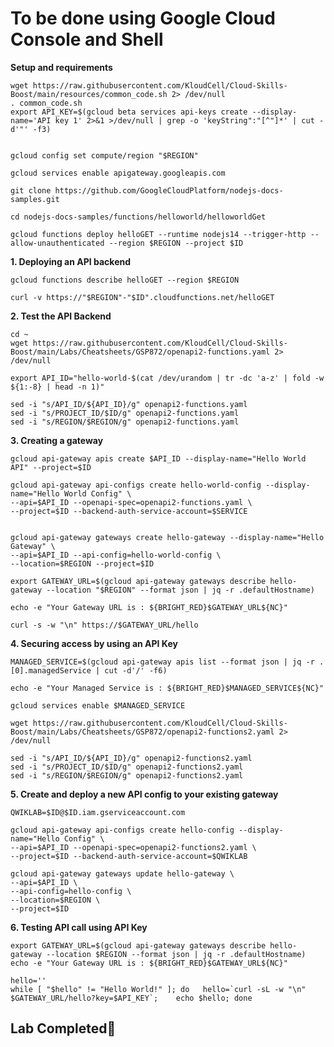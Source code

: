 # **To be done using Google Cloud Console and Shell**

**Setup and requirements**

    wget https://raw.githubusercontent.com/KloudCell/Cloud-Skills-Boost/main/resources/common_code.sh 2> /dev/null
    . common_code.sh
    export API_KEY=$(gcloud beta services api-keys create --display-name='API key 1' 2>&1 >/dev/null | grep -o 'keyString":"[^"]*' | cut -d'"' -f3)


    gcloud config set compute/region "$REGION"

    gcloud services enable apigateway.googleapis.com

    git clone https://github.com/GoogleCloudPlatform/nodejs-docs-samples.git

    cd nodejs-docs-samples/functions/helloworld/helloworldGet

    gcloud functions deploy helloGET --runtime nodejs14 --trigger-http --allow-unauthenticated --region $REGION --project $ID

**1. Deploying an API backend**

    gcloud functions describe helloGET --region $REGION

    curl -v https://"$REGION"-"$ID".cloudfunctions.net/helloGET

**2. Test the API Backend**

    cd ~
    wget https://raw.githubusercontent.com/KloudCell/Cloud-Skills-Boost/main/Labs/Cheatsheets/GSP872/openapi2-functions.yaml 2> /dev/null

    export API_ID="hello-world-$(cat /dev/urandom | tr -dc 'a-z' | fold -w ${1:-8} | head -n 1)"

    sed -i "s/API_ID/${API_ID}/g" openapi2-functions.yaml
    sed -i "s/PROJECT_ID/$ID/g" openapi2-functions.yaml
    sed -i "s/REGION/$REGION/g" openapi2-functions.yaml

**3. Creating a gateway**

    gcloud api-gateway apis create $API_ID --display-name="Hello World API" --project=$ID

    gcloud api-gateway api-configs create hello-world-config --display-name="Hello World Config" \
    --api=$API_ID --openapi-spec=openapi2-functions.yaml \
    --project=$ID --backend-auth-service-account=$SERVICE


    gcloud api-gateway gateways create hello-gateway --display-name="Hello Gateway" \
    --api=$API_ID --api-config=hello-world-config \
    --location=$REGION --project=$ID

    export GATEWAY_URL=$(gcloud api-gateway gateways describe hello-gateway --location "$REGION" --format json | jq -r .defaultHostname)

    echo -e "Your Gateway URL is : ${BRIGHT_RED}$GATEWAY_URL${NC}"

    curl -s -w "\n" https://$GATEWAY_URL/hello

**4. Securing access by using an API Key**

    MANAGED_SERVICE=$(gcloud api-gateway apis list --format json | jq -r .[0].managedService | cut -d'/' -f6)
    
    echo -e "Your Managed Service is : ${BRIGHT_RED}$MANAGED_SERVICE${NC}"

    gcloud services enable $MANAGED_SERVICE

    wget https://raw.githubusercontent.com/KloudCell/Cloud-Skills-Boost/main/Labs/Cheatsheets/GSP872/openapi2-functions2.yaml 2> /dev/null

    sed -i "s/API_ID/${API_ID}/g" openapi2-functions2.yaml
    sed -i "s/PROJECT_ID/$ID/g" openapi2-functions2.yaml
    sed -i "s/REGION/$REGION/g" openapi2-functions2.yaml

**5. Create and deploy a new API config to your existing gateway**

    QWIKLAB=$ID@$ID.iam.gserviceaccount.com

    gcloud api-gateway api-configs create hello-config --display-name="Hello Config" \
    --api=$API_ID --openapi-spec=openapi2-functions2.yaml \
    --project=$ID --backend-auth-service-account=$QWIKLAB

    gcloud api-gateway gateways update hello-gateway \
    --api=$API_ID \
    --api-config=hello-config \
    --location=$REGION \
    --project=$ID


**6. Testing API call using API Key**

    export GATEWAY_URL=$(gcloud api-gateway gateways describe hello-gateway --location $REGION --format json | jq -r .defaultHostname)
    echo -e "Your Gateway URL is : ${BRIGHT_RED}$GATEWAY_URL${NC}"

    hello=''
    while [ "$hello" != "Hello World!" ]; do   hello=`curl -sL -w "\n" $GATEWAY_URL/hello?key=$API_KEY`;	echo $hello; done

## Lab Completed🎉
